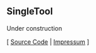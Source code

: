 ## SingleTool

Under construction

[ [Source Code](https://github.com/singletool/android/) | [Impressum](https://valentin.hilbig.de/) ]
